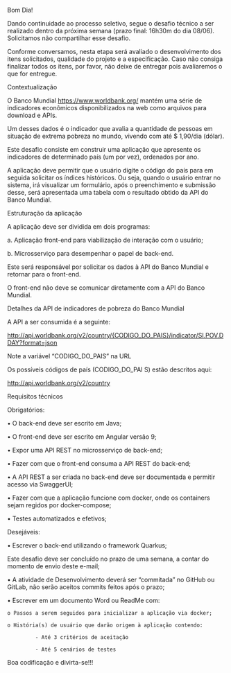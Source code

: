 Bom Dia!



Dando continuidade ao processo seletivo, segue o desafio técnico a ser realizado dentro da próxima semana (prazo final: 16h30m do dia 08/06). Solicitamos não compartilhar esse desafio.



Conforme conversamos, nesta etapa será avaliado o desenvolvimento dos itens solicitados, qualidade do projeto e a especificação. Caso não consiga finalizar todos os itens, por favor, não deixe de entregar pois avaliaremos o que for entregue.



Contextualização



O Banco Mundial https://www.worldbank.org/  mantém uma série de indicadores econômicos disponibilizados na web como arquivos para download e APIs.



Um desses dados é o indicador que avalia a quantidade de pessoas em situação de extrema pobreza no mundo, vivendo com até $ 1,90/dia (dólar).



Este desafio consiste em construir uma aplicação que apresente os indicadores de determinado país (um por vez), ordenados por ano.



A aplicação deve permitir que o usuário digite o código do país para em seguida solicitar os índices históricos. Ou seja, quando o usuário entrar no sistema, irá visualizar um formulário, após o preenchimento e submissão desse, será apresentada uma tabela com o resultado obtido da API do Banco Mundial.



Estruturação da aplicação



A aplicação deve ser dividida em dois programas:



a. Aplicação front-end para viabilização de interação com o usuário;



b. Microsserviço para desempenhar o papel de back-end.

Este será responsável por solicitar os dados à API do Banco Mundial e retornar para o front-end.

O front-end não deve se comunicar diretamente com a API do Banco Mundial.



Detalhes da API de indicadores de pobreza do Banco Mundial



A API a ser consumida é a seguinte:



http://api.worldbank.org/v2/country/{CODIGO_DO_PAIS}/indicator/SI.POV.DDAY?format=json

Note a variável “CODIGO_DO_PAIS” na URL



Os possíveis códigos de país (CODIGO_DO_PAI S) estão descritos aqui:



http://api.worldbank.org/v2/country



Requisitos técnicos



Obrigatórios:



• O back-end deve ser escrito em Java;

• O front-end deve ser escrito em Angular versão 9;

• Expor uma API REST no microsserviço de back-end;

• Fazer com que o front-end consuma a API REST do back-end;

• A API REST a ser criada no back-end deve ser documentada e permitir acesso via SwaggerUI;

• Fazer com que a aplicação funcione com docker, onde os containers sejam regidos por docker-compose;

• Testes automatizados e efetivos;



Desejáveis:

• Escrever o back-end utilizando o framework Quarkus;



Este desafio deve ser concluído no prazo de uma semana, a contar do momento de envio deste e-mail;



• A atividade de Desenvolvimento deverá ser “commitada” no GitHub ou GitLab, não serão aceitos commits feitos após o prazo;



• Escrever em um documento Word ou ReadMe com:

    o Passos a serem seguidos para inicializar a aplicação via docker;

    o História(s) de usuário que darão origem à aplicação contendo:

             - Até 3 critérios de aceitação

             - Até 5 cenários de testes



Boa codificação e divirta-se!!!